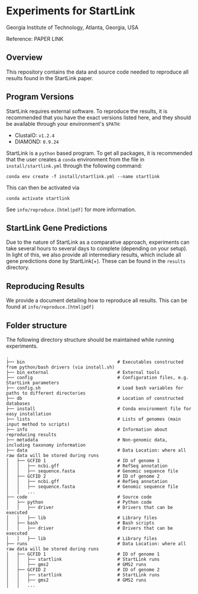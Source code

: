 # Experiments for StartLink

Georgia Institute of Technology, Atlanta, Georgia, USA

Reference: PAPER LINK


## Overview

This repository contains the data and source code needed to reproduce all results found in the StartLink paper.

## Program Versions

StartLink requires external software. To reproduce the results, it is recommended that you have the exact versions 
listed here, and they should be available through your environment's `$PATH`:

- ClustalO: `v1.2.4`
- DIAMOND: `0.9.24`

StartLink is a `python` based program. To get all packages, it is recommended that the user creates a `conda` environment from the file 
in `install/startlink.yml` through the following command:

    conda env create -f install/startlink.yml --name startlink

This can then be activated via 

    conda activate startlink

See `info/reproduce.[html|pdf]` for more information.

## StartLink Gene Predictions

Due to the nature of StartLink as a comparative approach, experiments can take several hours to several days to complete (depending on your setup). In light of this, we also provide all intermediary results, which include all gene predictions done by StartLink(+). These can be found in the `results` directory.


##  Reproducing Results

We provide a document detailing how to reproduce all results. This can be found at `info/reproduce.[html|pdf]`


## Folder structure

The following directory structure should be maintained while running experiments.

    .
    ├── bin                                   # Executables constructed from python/bash drivers (via install.sh)
    ├── bin_external                          # External tools
    ├── config                                # Configuration files, e.g. StartLink parameters
    ├── config.sh                             # Load bash variables for paths to different directories
    ├── db                                    # Location of constructed databases
    ├── install                               # Conda environment file for easy installation
    ├── lists                                 # Lists of genomes (main input method to scripts)
    ├── info                                  # Information about reproducing results
    ├── metadata                              # Non-genomic data, including taxonomy information
    ├── data                                  # Data Location: where all raw data will be stored during runs
    │   ├── GCFID 1                           # ID of genome 1
    │   │   ├── ncbi.gff                      # RefSeq annotation
    │   │   ├── sequence.fasta                # Genomic sequence file
    │   ├── GCFID 2                           # ID of genome 2
    │   │   ├── ncbi.gff                      # RefSeq annotation
    │   │   ├── sequence.fasta                # Genomic sequence file
    │   │   ...
    ├── code                                  # Source code
    │   ├── python                            # Python code
    │   │   ├── driver                        # Drivers that can be executed
    │   │   ├── lib                           # Library files
    │   ├── bash                              # Bash scripts
    │   │   ├── driver                        # Drivers that can be executed
    │   │   ├── lib                           # Library files
    ├── runs                                  # Data Location: where all raw data will be stored during runs
    │   ├── GCFID 1                           # ID of genome 1
    │   │   ├── startlink                     # StartLink runs
    │   │   ├── gms2                          # GMS2 runs
    │   ├── GCFID 2                           # ID of genome 2
    │   │   ├── startlink                     # StartLink runs
    │   │   ├── gms2                          # GMS2 runs
    │   │   ...
